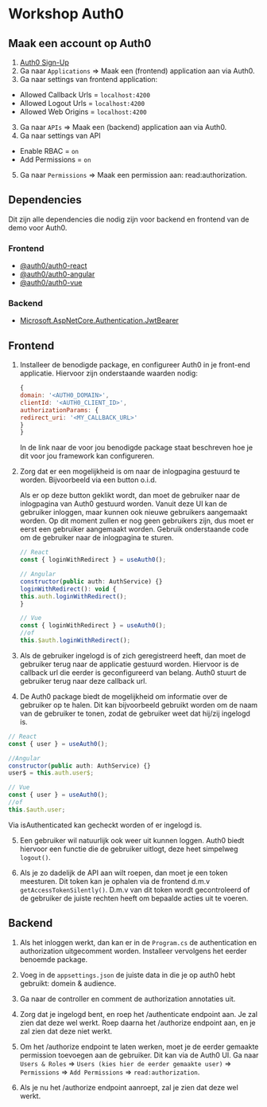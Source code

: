 # Workshop Auth0

## Maak een account op Auth0

1. [Auth0 Sign-Up](https://auth0.com/signup?place=header&type=button&text=sign%20up)
2. Ga naar `Applications` => Maak een (frontend) application aan via Auth0.
3. Ga naar settings van frontend application:

- Allowed Callback Urls = `localhost:4200`
- Allowed Logout Urls = `localhost:4200`
- Allowed Web Origins = `localhost:4200`

3. Ga naar `APIs` => Maak een (backend) application aan via Auth0.
4. Ga naar settings van API

- Enable RBAC = `on`
- Add Permissions = `on`

5. Ga naar `Permissions` => Maak een permission aan: read:authorization.

## Dependencies

Dit zijn alle dependencies die nodig zijn voor backend en frontend van de demo voor Auth0.

### Frontend

- [@auth0/auth0-react](https://www.npmjs.com/package/@auth0/auth0-react)
- [@auth0/auth0-angular](https://www.npmjs.com/package/@auth0/auth0-angular)
- [@auth0/auth0-vue](https://www.npmjs.com/package/@auth0/auth0-vue)

### Backend

- [Microsoft.AspNetCore.Authentication.JwtBearer](https://www.nuget.org/packages/Microsoft.AspNetCore.Authentication.JwtBearer)

## Frontend

1. Installeer de benodigde package, en configureer Auth0 in je front-end applicatie. Hiervoor zijn onderstaande waarden nodig:

   ```javascript
   {
   domain: '<AUTH0_DOMAIN>',
   clientId: '<AUTH0_CLIENT_ID>',
   authorizationParams: {
   redirect_uri: '<MY_CALLBACK_URL>'
   }
   }
   ```

   In de link naar de voor jou benodigde package staat beschreven hoe je dit voor jou framework kan configureren.

2. Zorg dat er een mogelijkheid is om naar de inlogpagina gestuurd te worden. Bijvoorbeeld via een button o.i.d.

   Als er op deze button geklikt wordt, dan moet de gebruiker naar de inlogpagina van Auth0 gestuurd worden. Vanuit deze UI kan de gebruiker inloggen, maar kunnen ook nieuwe gebruikers aangemaakt worden. Op dit moment zullen er nog geen gebruikers zijn, dus moet er eerst een gebruiker aangemaakt worden. Gebruik onderstaande code om de gebruiker naar de inlogpagina te sturen.

   ```javascript
   // React
   const { loginWithRedirect } = useAuth0();

   // Angular
   constructor(public auth: AuthService) {}
   loginWithRedirect(): void {
   this.auth.loginWithRedirect();
   }

   // Vue
   const { loginWithRedirect } = useAuth0();
   //of
   this.$auth.loginWithRedirect();

   ```

3. Als de gebruiker ingelogd is of zich geregistreerd heeft, dan moet de gebruiker terug naar de applicatie gestuurd worden. Hiervoor is de callback url die eerder is geconfigureerd van belang. Auth0 stuurt de gebruiker terug naar deze callback url.

4. De Auth0 package biedt de mogelijkheid om informatie over de gebruiker op te halen. Dit kan bijvoorbeeld gebruikt worden om de naam van de gebruiker te tonen, zodat de gebruiker weet dat hij/zij ingelogd is.

```javascript
// React
const { user } = useAuth0();

//Angular
constructor(public auth: AuthService) {}
user$ = this.auth.user$;

// Vue
const { user } = useAuth0();
//of
this.$auth.user;
```

Via isAuthenticated kan gecheckt worden of er ingelogd is.

5. Een gebruiker wil natuurlijk ook weer uit kunnen loggen. Auth0 biedt hiervoor een functie die de gebruiker uitlogt, deze heet simpelweg `logout()`.

6. Als je zo dadelijk de API aan wilt roepen, dan moet je een token meesturen. Dit token kan je ophalen via de frontend d.m.v `getAccessTokenSilently()`. D.m.v van dit token wordt gecontroleerd of de gebruiker de juiste rechten heeft om bepaalde acties uit te voeren.

## Backend

1. Als het inloggen werkt, dan kan er in de `Program.cs` de authentication en authorization uitgecomment worden. Installeer vervolgens het eerder benoemde package.

2. Voeg in de `appsettings.json` de juiste data in die je op auth0 hebt gebruikt: domein & audience.

3. Ga naar de controller en comment de authorization annotaties uit.

4. Zorg dat je ingelogd bent, en roep het /authenticate endpoint aan. Je zal zien dat deze wel werkt. Roep daarna het /authorize endpoint aan, en je zal zien dat deze niet werkt.

5. Om het /authorize endpoint te laten werken, moet je de eerder gemaakte permission toevoegen aan de gebruiker. Dit kan via de Auth0 UI. Ga naar `Users & Roles` => `Users (kies hier de eerder gemaakte user)` => `Permissions` => `Add Permissions` => `read:authorization`. 

6. Als je nu het /authorize endpoint aanroept, zal je zien dat deze wel werkt.